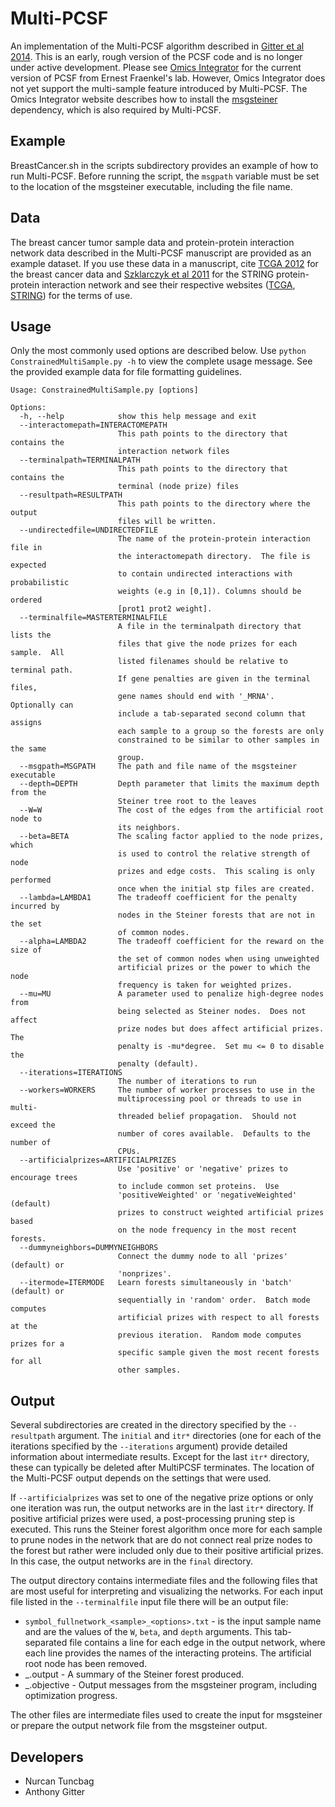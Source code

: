 [Gitter et al 2014]: http://www.worldscientific.com/doi/abs/10.1142/9789814583220_0005
[Omics Integrator]: http://fraenkel.mit.edu/omicsintegrator
[msgsteiner]: http://areeweb.polito.it/ricerca/cmp/code/bpsteiner
[TCGA 2012]: http://www.nature.com/nature/journal/v490/n7418/full/nature11412.html
[Szklarczyk et al 2011]: http://nar.oxfordjournals.org/content/39/suppl_1/D561.long
[TCGA]: http://cancergenome.nih.gov/publications/publicationguidelines
[STRING]: http://string-db.org/newstring_cgi/show_download_page.pl

# Multi-PCSF
An implementation of the Multi-PCSF algorithm described in [Gitter et al 2014].
This is an early, rough version of the PCSF code and is no longer under active
development.  Please see [Omics Integrator] for the current version of PCSF
from Ernest Fraenkel's lab.  However, Omics Integrator does not yet support the
multi-sample feature introduced by Multi-PCSF.  The Omics Integrator website
describes how to install the [msgsteiner] dependency, which is also required
by Multi-PCSF.

## Example
BreastCancer.sh in the scripts subdirectory provides an example of how to run
Multi-PCSF.  Before running the script, the `msgpath` variable must be set to
the location of the msgsteiner executable, including the file name.

## Data
The breast cancer tumor sample data and protein-protein interaction network
data described in the Multi-PCSF manuscript are provided as an example
dataset.  If you use these data in a manuscript, cite [TCGA 2012] for
the breast cancer data and [Szklarczyk et al 2011] for the STRING
protein-protein interaction network and see their respective websites
([TCGA], [STRING]) for the terms of use.

## Usage
Only the most commonly used options are described below.  Use
`python ConstrainedMultiSample.py -h` to view the complete usage message.
See the provided example data for file formatting guidelines.
```
Usage: ConstrainedMultiSample.py [options]

Options:
  -h, --help            show this help message and exit
  --interactomepath=INTERACTOMEPATH
                        This path points to the directory that contains the
                        interaction network files
  --terminalpath=TERMINALPATH
                        This path points to the directory that contains the
                        terminal (node prize) files
  --resultpath=RESULTPATH
                        This path points to the directory where the output
                        files will be written.
  --undirectedfile=UNDIRECTEDFILE
                        The name of the protein-protein interaction file in
                        the interactomepath directory.  The file is expected
                        to contain undirected interactions with probabilistic
                        weights (e.g in [0,1]). Columns should be ordered
                        [prot1 prot2 weight].
  --terminalfile=MASTERTERMINALFILE
                        A file in the terminalpath directory that lists the
                        files that give the node prizes for each sample.  All
                        listed filenames should be relative to terminal path.
                        If gene penalties are given in the terminal files,
                        gene names should end with '_MRNA'.  Optionally can
                        include a tab-separated second column that assigns
                        each sample to a group so the forests are only
                        constrained to be similar to other samples in the same
                        group.
  --msgpath=MSGPATH     The path and file name of the msgsteiner executable
  --depth=DEPTH         Depth parameter that limits the maximum depth from the
                        Steiner tree root to the leaves
  --W=W                 The cost of the edges from the artificial root node to
                        its neighbors.
  --beta=BETA           The scaling factor applied to the node prizes, which
                        is used to control the relative strength of node
                        prizes and edge costs.  This scaling is only performed
                        once when the initial stp files are created.
  --lambda=LAMBDA1      The tradeoff coefficient for the penalty incurred by
                        nodes in the Steiner forests that are not in the set
                        of common nodes.
  --alpha=LAMBDA2       The tradeoff coefficient for the reward on the size of
                        the set of common nodes when using unweighted
                        artificial prizes or the power to which the node
                        frequency is taken for weighted prizes.
  --mu=MU               A parameter used to penalize high-degree nodes from
                        being selected as Steiner nodes.  Does not affect
                        prize nodes but does affect artificial prizes.  The
                        penalty is -mu*degree.  Set mu <= 0 to disable the
                        penalty (default).
  --iterations=ITERATIONS
                        The number of iterations to run
  --workers=WORKERS     The number of worker processes to use in the
                        multiprocessing pool or threads to use in multi-
                        threaded belief propagation.  Should not exceed the
                        number of cores available.  Defaults to the number of
                        CPUs.
  --artificialprizes=ARTIFICIALPRIZES
                        Use 'positive' or 'negative' prizes to encourage trees
                        to include common set proteins.  Use
                        'positiveWeighted' or 'negativeWeighted' (default)
                        prizes to construct weighted artificial prizes based
                        on the node frequency in the most recent forests.
  --dummyneighbors=DUMMYNEIGHBORS
                        Connect the dummy node to all 'prizes' (default) or
                        'nonprizes'.
  --itermode=ITERMODE   Learn forests simultaneously in 'batch' (default) or
                        sequentially in 'random' order.  Batch mode computes
                        artificial prizes with respect to all forests at the
                        previous iteration.  Random mode computes prizes for a
                        specific sample given the most recent forests for all
                        other samples.
```

## Output
Several subdirectories are created in the directory specified by the
`--resultpath` argument.  The `initial` and `itr*` directories (one for each
of the iterations specified by the `--iterations` argument) provide detailed
information about intermediate results.  Except for the last `itr*` directory,
these can typically be deleted after MultiPCSF terminates.  The location of
the Multi-PCSF output depends on the settings that were used.

If `--artificialprizes` was set to one of the negative prize options or only
one iteration was run, the output networks are in the last `itr*`
directory.  If positive artificial prizes were used, a post-processing
pruning step is executed.  This runs the Steiner forest algorithm once more
for each sample to prune nodes in the network that are do not connect
real prize nodes to the forest but rather were included only due to their
positive artificial prizes.  In this case, the output networks are in the
`final` directory.

The output directory contains intermediate files and the following files that
are most useful for interpreting and visualizing the networks.  For each
input file <sample> listed in the `--terminalfile` input file there will
be an output file:
* `symbol_fullnetwork_<sample>_<options>.txt` - <sample> is the input sample
name and <options> are the values of the `W`, `beta`, and `depth` arguments.
This tab-separated file contains a line for each edge in the output network,
where each line provides the names of the interacting proteins.  The artificial
root node has been removed.
* <sample>_<options>.output - A summary of the Steiner forest produced.
* <sample>_<options>.objective - Output messages from the msgsteiner program,
including optimization progress.

The other files are intermediate files used to create the input for msgsteiner
or prepare the output network file from the msgsteiner output.

## Developers
* Nurcan Tuncbag
* Anthony Gitter
